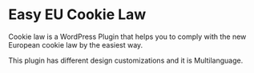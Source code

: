 # Easy EU Cookie Law

Cookie law is a WordPress Plugin that helps you to comply with the new European cookie law by the easiest way.

This plugin has different design customizations and it is Multilanguage.
